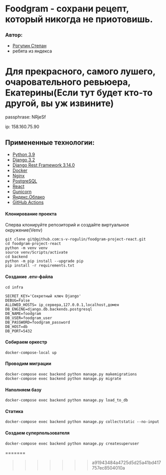 #  Foodgram - сохрани рецепт, который никогда не приотовишь.
### Автор:

 - [Рогулин Степан](https://github.com/s-v-rogulin)
 - ребята из яндекса
# Для прекрасного, самого лушего, очаровательного ревьюера, Екатерины(Если тут будет кто-то другой, вы уж извините)
passphrase: NRjeSf

ip: 158.160.75.90


## Примененные технологии:

- [Python 3.9](https://www.python.org/)
- [Django 3.2](https://www.djangoproject.com/)
- [Django Rest Framework 3.14.0](https://www.django-rest-framework.org/)
- [Docker](https://www.docker.com)
- [Nginx](https://nginx.org/ru/)
- [PostgreSQL](https://www.postgresql.org)
- [React](https://react.dev)
- [Gunicorn](https://gunicorn.org)
- [Яндекс.Облако](https://cloud.yandex.ru/) 
- [GitHub Actions](https://docs.github.com/ru/actions)

#### Клонирование проекта

Сперва клонируйте репозиторий и создайте виртуальное окружение(Venv)

```
git clone git@github.com:s-v-rogulin/foodgram-project-react.git
cd foodgram-project-react
python -m venv venv
source venv/Scripts/activate
cd backend
python -m pip install --upgrade pip
pip install -r requirements.txt
```

#### Создание .env-файла

```
cd infra
```

```
SECRET_KEY='Секретный ключ Django'
DEBUG=False
ALLOWED_HOSTS= ip_сервера,127.0.0.1,localhost,домен
DB_ENGINE=django.db.backends.postgresql
DB_NAME=foodgram
DB_USER=foodgram_user
DB_PASSWORD=foodgram_password
DB_HOST=db
DB_PORT=5432
```
#### Собираем оркестр
```
docker-compose-local up
```
#### Проводим миграции
```
docker-compose exec backend python manage.py makemigrations
docker-compose exec backend python manage.py migrate
```
#### Наполняем базу
```
docker-compose exec backend python manage.py load_to_db
```
#### Статика
```
docker-compose exec backend python manage.py collectstatic --no-input
```
#### Создаем суперпользователя
```
docker-compose exec backend python manage.py createsuperuser
```
=======

>>>>>>> a91943484a4725d5d25a41bd417757ec8504010a
